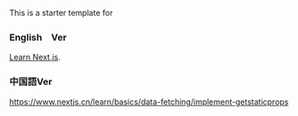 This is a starter template for 
### English　Ver
[Learn Next.js](https://nextjs.org/learn).

### 中国語Ver
https://www.nextjs.cn/learn/basics/data-fetching/implement-getstaticprops